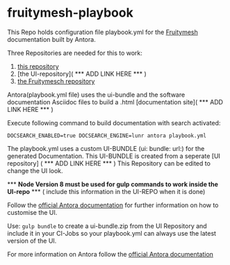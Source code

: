 # fruitymesh-playbook
This Repo holds configuration file playbook.yml for the [Fruitymesh ](https://github.com/PanaDel/fruitymesh) documentation built by Antora.

Three Repositories are needed for this to work:
1. [this repository](https://github.com/PanaDel/fruitymesh-playbook)
2. [the UI-repository]( *** ADD LINK HERE *** )
3. [the Fruitymesch repository](https://github.com/PanaDel/fruitymesh) 

Antora(playbook.yml file) uses the ui-bundle and the software documentation Asciidoc files to build a .html [documentation site]( *** ADD LINK HERE *** )

Execute following command to build documentation with search activated:
````
DOCSEARCH_ENABLED=true DOCSEARCH_ENGINE=lunr antora playbook.yml
````

The playbook.yml uses a custom UI-BUNDLE (ui: bundle: url:) for the generated Documentation.
This UI-BUNDLE is created from a seperate [UI repository] ( *** ADD LINK HERE *** )
This Repository can be edited to change the UI look.

*** **Node Version 8 must be used for gulp commands to work inside the UI-repo**  *** ( include this information in the UI-REPO when it is done)

Follow the [official Antora documentation](https://docs.antora.org/antora-ui-default/) for further information on how to customise the UI.

Use: ````gulp bundle```` to create a ui-bundle.zip from the UI Repository and include it in your CI-Jobs so your playbook.yml can always use the latest version of the UI.

For more information on Antora follow the [official Antora documentation](https://docs.antora.org/antora/2.0/)
